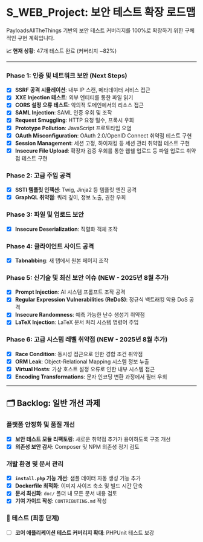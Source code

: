 # S_WEB_Project: 보안 테스트 확장 로드맵

PayloadsAllTheThings 기반의 보안 테스트 커버리지를 100%로 확장하기 위한 구체적인 구현 계획입니다.

**📈 현재 상황**: 47개 테스트 완료 (커버리지 ~82%)

---

### Phase 1: 인증 및 네트워크 보안 (Next Steps)
- [x] **SSRF 공격 시뮬레이션**: 내부 IP 스캔, 메타데이터 서비스 접근
- [x] **XXE Injection 테스트**: 외부 엔티티를 통한 파일 읽기
- [x] **CORS 설정 오류 테스트**: 악의적 도메인에서의 리소스 접근
- [x] **SAML Injection**: SAML 인증 우회 및 조작
- [x] **Request Smuggling**: HTTP 요청 밀수, 프록시 우회
- [x] **Prototype Pollution**: JavaScript 프로토타입 오염
- [x] **OAuth Misconfiguration**: OAuth 2.0/OpenID Connect 취약점 테스트 구현
- [x] **Session Management**: 세션 고정, 하이재킹 등 세션 관리 취약점 테스트 구현
- [x] **Insecure File Upload**: 확장자 검증 우회를 통한 웹쉘 업로드 등 파일 업로드 취약점 테스트 구현

### Phase 2: 고급 주입 공격
- [x] **SSTI 템플릿 인젝션**: Twig, Jinja2 등 템플릿 엔진 공격
- [x] **GraphQL 취약점**: 쿼리 깊이, 정보 노출, 권한 우회

### Phase 3: 파일 및 업로드 보안
- [x] **Insecure Deserialization**: 직렬화 객체 조작

### Phase 4: 클라이언트 사이드 공격
- [x] **Tabnabbing**: 새 탭에서 원본 페이지 조작

### Phase 5: 신기술 및 최신 보안 이슈 (NEW - 2025년 8월 추가)
- [x] **Prompt Injection**: AI 시스템 프롬프트 조작 공격
- [x] **Regular Expression Vulnerabilities (ReDoS)**: 정규식 백트래킹 악용 DoS 공격
- [x] **Insecure Randomness**: 예측 가능한 난수 생성기 취약점
- [x] **LaTeX Injection**: LaTeX 문서 처리 시스템 명령어 주입

### Phase 6: 고급 시스템 레벨 취약점 (NEW - 2025년 8월 추가)
- [x] **Race Condition**: 동시성 접근으로 인한 경합 조건 취약점
- [x] **ORM Leak**: Object-Relational Mapping 시스템 정보 누출
- [x] **Virtual Hosts**: 가상 호스트 설정 오류로 인한 내부 시스템 접근
- [x] **Encoding Transformations**: 문자 인코딩 변환 과정에서 필터 우회

---

## 🗂️ Backlog: 일반 개선 과제

### 플랫폼 안정화 및 품질 개선
- [x] **보안 테스트 모듈 리팩토링**: 새로운 취약점 추가가 용이하도록 구조 개선
- [x] **의존성 보안 감사**: Composer 및 NPM 의존성 정기 검토

### 개발 환경 및 문서 관리
- [x] **`install.php` 기능 개선**: 샘플 데이터 자동 생성 기능 추가
- [x] **Dockerfile 최적화**: 이미지 사이즈 축소 및 빌드 시간 단축
- [x] **문서 최신화**: `doc/` 폴더 내 모든 문서 내용 검토
- [x] **기여 가이드 작성**: `CONTRIBUTING.md` 작성

### 🧪 테스트 (최종 단계)
- [ ] **코어 애플리케이션 테스트 커버리지 확대**: PHPUnit 테스트 보강
